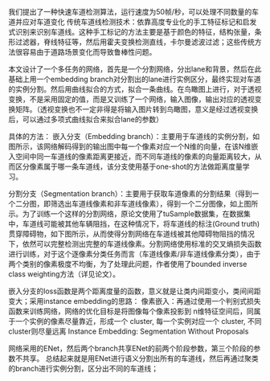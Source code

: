 我们提出了一种快速车道检测算法，运行速度为50帧/秒，可以处理不同数量的车道并应对车道变化
传统车道线检测技术：依靠高度专业化的手工特征标记和启发式识别来识别车道线。这种手工标记的方法主要是基于颜色的特征，结构张量，条形过滤器，脊线特征等，然后用霍夫变换检测直线，卡尔曼滤波过滤；这些传统方法很容易由于道路场景变化而导致鲁棒性问题。

本文设计了一个多任务的网络，首先是一个分割网络，分出lane和背景，然后在此基础上用一个embedding branch对分割出的lane进行实例区分，最终实现对车道的实例分割。然后用曲线拟合的方式，拟合一条曲线。在鸟瞰图上进行，对于透视变换，不是采用固定的值，而是又训练了一个网络，输入图像，输出对应的透视变换矩阵。（透视变换也不一定非得是将输入图片转到鸟瞰图，意义是经过透视变换后，可以通过多项式曲线拟合来拟合lane的参数）

具体的方法：
嵌入分支（Embedding branch）：主要用于车道线的实例分割，如图所示，该网络解码得到的输出图中每一个像素对应一个N维的向量，在该N维嵌入空间中同一车道线的像素距离更接近，而不同车道线的像素的向量距离较大，从而区分像素属于哪一条车道线，该分支使用基于one-shot的方法做距离度量学习。

分割分支（Segmentation branch）：主要用于获取车道像素的分割结果（得到一个二分图，即筛选出车道线像素和非车道线像素），得到一个二分图像，如上图所示。为了训练一个这样的分割网络，原论文使用了tuSample数据集，在数据集中，车道线可能被其他车辆阻挡，在这种情况下，将车道线的标注(Ground truth)贯穿障碍物，如下图所示，从而使得分割网络在车道线被其他障碍物阻挡的情况下，依然可以完整检测出完整的车道线像素。分割网络使用标准的交叉熵损失函数进行训练，对于这个逐像素分类任务而言（车道线像素/非车道线像素分类），由于两个类别的像素极度不均衡，为了处理此问题，作者使用了bounded inverse class weighting方法（详见论文）。
 
嵌入分支的loss函数是两个距离度量的函数，意义就是让类内间距变小，类间间距变大；采用instance embedding的思路：
像素嵌入：再通过使用一个判别式损失函数来训练网络，网络的优化目标是将图像每个像素投影到 n维特征空间后，同属于一个实例的像素尽量靠近，形成一个 cluster, 每一个实例对应一个 cluster, 不同 cluster则尽量远离
Instance Embedding: Segmentation Without Proposals

网络采用的ENet，然后两个branch共享ENet的前两个阶段参数，第三个阶段的参数不共享。
总结起来就是用ENet进行语义分割出所有的车道线，然后再通过聚类的branch进行实例分割，区分出不同的车道线；
